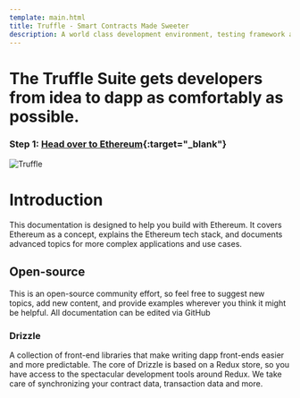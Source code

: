 ```yaml
---
template: main.html
title: Truffle - Smart Contracts Made Sweeter
description: A world class development environment, testing framework and asset pipeline for blockchains
---
```


# The Truffle Suite gets developers from idea to dapp as comfortably as possible.

### Step 1: [Head over to Ethereum](https://ethereum.org/en/developers/docs/){:target="\_blank"}

![Truffle](https://trufflesuite.com/img/truffle-logo-light.svg)

# Introduction

This documentation is designed to help you build with Ethereum. It covers Ethereum as a concept, explains the Ethereum tech stack, and documents advanced topics for more complex applications and use cases.

## Open-source

This is an open-source community effort, so feel free to suggest new topics, add new content, and provide examples wherever you think it might be helpful. All documentation can be edited via GitHub

### Drizzle

A collection of front-end libraries that make writing dapp front-ends easier and more predictable. The core of Drizzle is based on a Redux store, so you have access to the spectacular development tools around Redux. We take care of synchronizing your contract data, transaction data and more.
